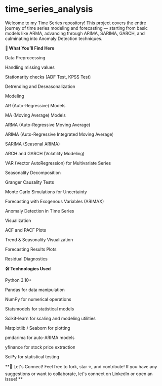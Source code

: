 # time_series_analysis
Welcome to my Time Series repository!
This project covers the entire journey of time series modeling and forecasting — starting from basic models like ARMA, advancing through ARIMA, SARIMA, GARCH, and culminating into Anomaly Detection techniques.

**🚀 What You’ll Find Here**

Data Preprocessing

Handling missing values

Stationarity checks (ADF Test, KPSS Test)

Detrending and Deseasonalization

Modeling

AR (Auto-Regressive) Models

MA (Moving Average) Models

ARMA (Auto-Regressive Moving Average)

ARIMA (Auto-Regressive Integrated Moving Average)

SARIMA (Seasonal ARIMA)

ARCH and GARCH (Volatility Modeling)

VAR (Vector AutoRegression) for Multivariate Series

Seasonality Decomposition

Granger Causality Tests

Monte Carlo Simulations for Uncertainty

Forecasting with Exogenous Variables (ARIMAX)

Anomaly Detection in Time Series

Visualization

ACF and PACF Plots

Trend & Seasonality Visualization

Forecasting Results Plots

Residual Diagnostics

**🛠️ Technologies Used**

Python 3.10+

Pandas for data manipulation

NumPy for numerical operations

Statsmodels for statistical models

Scikit-learn for scaling and modeling utilities

Matplotlib / Seaborn for plotting

pmdarima for auto-ARIMA models

yfinance for stock price extraction

SciPy for statistical testing

**🤝 Let's Connect!
Feel free to fork, star ⭐, and contribute!
If you have any suggestions or want to collaborate, let's connect on LinkedIn or open an issue!
**
